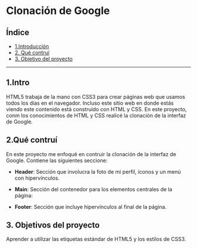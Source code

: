 # Clonación de Google

## Índice

* [1.Introducción](https://github.com/Cath2904-jaz/clongoogle/blob/main/README.md#1intro)
*  [2. Qué contruí](https://github.com/Cath2904-jaz/clongoogle/blob/main/README.md#)
*   [3. Objetivo del proyecto](https://github.com/Cath2904-jaz/clongoogle/blob/main/README.md#)

****

## 1.Intro 
HTML5 trabaja de la mano con CSS3 para crear páginas web que usamos todos los días en el navegador. Incluso este sitio web en donde estás viendo este contenido está construido con HTML y CSS.
En este proyecto, conm los conocimientos de HTML y CSS realicé la clonación de la interfaz de Google.

##  2.Qué contruí 
En este proyecto me enfoqué en contruir la clonación de la interfaz de Google. Contiene las siguientes seccione: 

* **Header**: Sección que involucra la foto de mi perfil, íconos y un menú con hipervínculos.

* **Main**: Sección del contenedor para los elementos centrales de la página:

* **Footer**: Sección que incluye hipervínculos al final de la página.

## 3. Objetivos del proyecto
Aprender a utilizar las etiquetas estándar de HTML5 y los estilos de CSS3.


